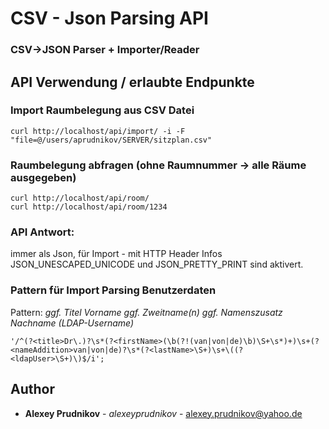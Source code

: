 # CSV - Json Parsing API

### CSV->JSON Parser + Importer/Reader

## API Verwendung / erlaubte Endpunkte

### Import Raumbelegung aus CSV Datei
```
curl http://localhost/api/import/ -i -F "file=@/users/aprudnikov/SERVER/sitzplan.csv"
```

### Raumbelegung abfragen (ohne Raumnummer -> alle Räume ausgegeben)
```
curl http://localhost/api/room/
curl http://localhost/api/room/1234
```

### API Antwort:
immer als Json, für Import - mit HTTP Header Infos
JSON_UNESCAPED_UNICODE und JSON_PRETTY_PRINT sind aktivert.

### Pattern für Import Parsing Benutzerdaten
Pattern: *ggf. Titel Vorname ggf. Zweitname(n) ggf. Namenszusatz Nachname (LDAP-Username)*
```
'/^(?<title>Dr\.)?\s*(?<firstName>(\b(?!(van|von|de)\b)\S+\s*)+)\s+(?<nameAddition>van|von|de)?\s*(?<lastName>\S+)\s+\((?<ldapUser>\S+)\)$/i';
```

## Author

* **Alexey Prudnikov** - *alexeyprudnikov* - [alexey.prudnikov@yahoo.de](mailto:alexey.prudnikov@yahoo.de)
